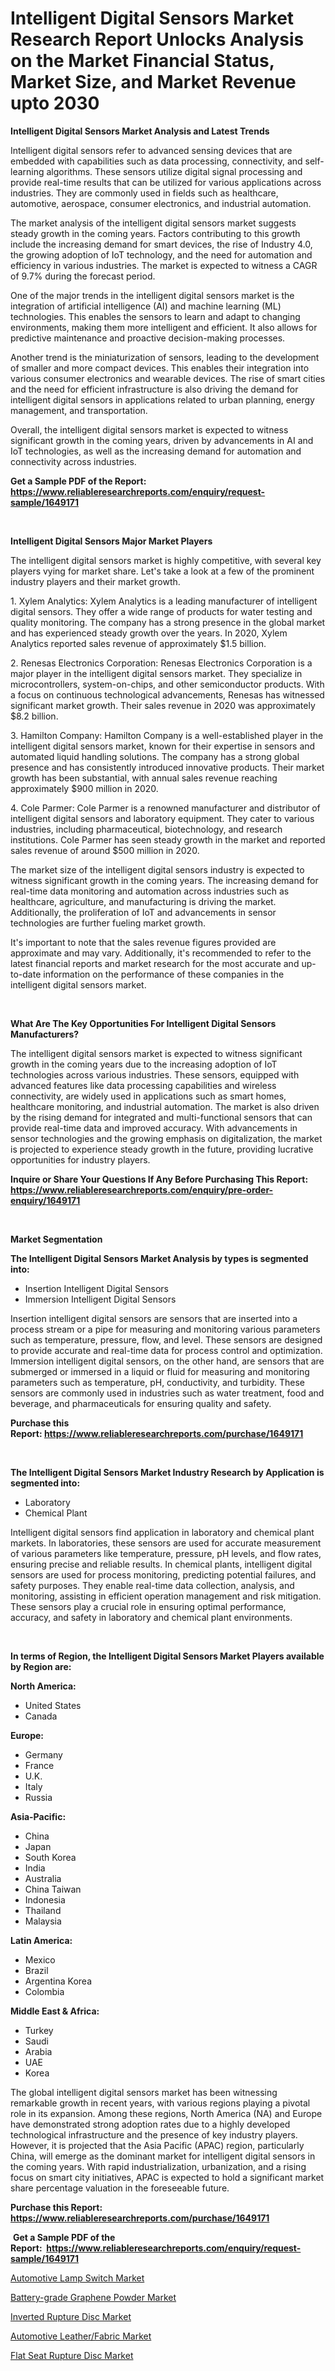 <p><h1>Intelligent Digital Sensors Market Research Report Unlocks Analysis on the Market Financial Status, Market Size, and Market Revenue upto 2030</h1></p><p><strong>Intelligent Digital Sensors Market Analysis and Latest Trends</strong></p>
<p><p>Intelligent digital sensors refer to advanced sensing devices that are embedded with capabilities such as data processing, connectivity, and self-learning algorithms. These sensors utilize digital signal processing and provide real-time results that can be utilized for various applications across industries. They are commonly used in fields such as healthcare, automotive, aerospace, consumer electronics, and industrial automation.</p><p>The market analysis of the intelligent digital sensors market suggests steady growth in the coming years. Factors contributing to this growth include the increasing demand for smart devices, the rise of Industry 4.0, the growing adoption of IoT technology, and the need for automation and efficiency in various industries. The market is expected to witness a CAGR of 9.7% during the forecast period.</p><p>One of the major trends in the intelligent digital sensors market is the integration of artificial intelligence (AI) and machine learning (ML) technologies. This enables the sensors to learn and adapt to changing environments, making them more intelligent and efficient. It also allows for predictive maintenance and proactive decision-making processes.</p><p>Another trend is the miniaturization of sensors, leading to the development of smaller and more compact devices. This enables their integration into various consumer electronics and wearable devices. The rise of smart cities and the need for efficient infrastructure is also driving the demand for intelligent digital sensors in applications related to urban planning, energy management, and transportation.</p><p>Overall, the intelligent digital sensors market is expected to witness significant growth in the coming years, driven by advancements in AI and IoT technologies, as well as the increasing demand for automation and connectivity across industries.</p></p>
<p><strong>Get a Sample PDF of the Report:&nbsp; <a href="https://www.reliableresearchreports.com/enquiry/request-sample/1649171">https://www.reliableresearchreports.com/enquiry/request-sample/1649171</a></strong></p>
<p>&nbsp;</p>
<p><strong>Intelligent Digital Sensors Major Market Players</strong></p>
<p><p>The intelligent digital sensors market is highly competitive, with several key players vying for market share. Let's take a look at a few of the prominent industry players and their market growth.</p><p>1. Xylem Analytics: Xylem Analytics is a leading manufacturer of intelligent digital sensors. They offer a wide range of products for water testing and quality monitoring. The company has a strong presence in the global market and has experienced steady growth over the years. In 2020, Xylem Analytics reported sales revenue of approximately $1.5 billion.</p><p>2. Renesas Electronics Corporation: Renesas Electronics Corporation is a major player in the intelligent digital sensors market. They specialize in microcontrollers, system-on-chips, and other semiconductor products. With a focus on continuous technological advancements, Renesas has witnessed significant market growth. Their sales revenue in 2020 was approximately $8.2 billion.</p><p>3. Hamilton Company: Hamilton Company is a well-established player in the intelligent digital sensors market, known for their expertise in sensors and automated liquid handling solutions. The company has a strong global presence and has consistently introduced innovative products. Their market growth has been substantial, with annual sales revenue reaching approximately $900 million in 2020.</p><p>4. Cole Parmer: Cole Parmer is a renowned manufacturer and distributor of intelligent digital sensors and laboratory equipment. They cater to various industries, including pharmaceutical, biotechnology, and research institutions. Cole Parmer has seen steady growth in the market and reported sales revenue of around $500 million in 2020.</p><p>The market size of the intelligent digital sensors industry is expected to witness significant growth in the coming years. The increasing demand for real-time data monitoring and automation across industries such as healthcare, agriculture, and manufacturing is driving the market. Additionally, the proliferation of IoT and advancements in sensor technologies are further fueling market growth.</p><p>It's important to note that the sales revenue figures provided are approximate and may vary. Additionally, it's recommended to refer to the latest financial reports and market research for the most accurate and up-to-date information on the performance of these companies in the intelligent digital sensors market.</p></p>
<p>&nbsp;</p>
<p><strong>What Are The Key Opportunities For Intelligent Digital Sensors Manufacturers?</strong></p>
<p><p>The intelligent digital sensors market is expected to witness significant growth in the coming years due to the increasing adoption of IoT technologies across various industries. These sensors, equipped with advanced features like data processing capabilities and wireless connectivity, are widely used in applications such as smart homes, healthcare monitoring, and industrial automation. The market is also driven by the rising demand for integrated and multi-functional sensors that can provide real-time data and improved accuracy. With advancements in sensor technologies and the growing emphasis on digitalization, the market is projected to experience steady growth in the future, providing lucrative opportunities for industry players.</p></p>
<p><strong>Inquire or Share Your Questions If Any Before Purchasing This Report: <a href="https://www.reliableresearchreports.com/enquiry/pre-order-enquiry/1649171">https://www.reliableresearchreports.com/enquiry/pre-order-enquiry/1649171</a></strong></p>
<p>&nbsp;</p>
<p><strong>Market Segmentation</strong></p>
<p><strong>The Intelligent Digital Sensors Market Analysis by types is segmented into:</strong></p>
<p><ul><li>Insertion Intelligent Digital Sensors</li><li>Immersion Intelligent Digital Sensors</li></ul></p>
<p><p>Insertion intelligent digital sensors are sensors that are inserted into a process stream or a pipe for measuring and monitoring various parameters such as temperature, pressure, flow, and level. These sensors are designed to provide accurate and real-time data for process control and optimization. Immersion intelligent digital sensors, on the other hand, are sensors that are submerged or immersed in a liquid or fluid for measuring and monitoring parameters such as temperature, pH, conductivity, and turbidity. These sensors are commonly used in industries such as water treatment, food and beverage, and pharmaceuticals for ensuring quality and safety.</p></p>
<p><strong>Purchase this Report:&nbsp;<a href="https://www.reliableresearchreports.com/purchase/1649171">https://www.reliableresearchreports.com/purchase/1649171</a></strong></p>
<p>&nbsp;</p>
<p><strong>The Intelligent Digital Sensors Market Industry Research by Application is segmented into:</strong></p>
<p><ul><li>Laboratory</li><li>Chemical Plant</li></ul></p>
<p><p>Intelligent digital sensors find application in laboratory and chemical plant markets. In laboratories, these sensors are used for accurate measurement of various parameters like temperature, pressure, pH levels, and flow rates, ensuring precise and reliable results. In chemical plants, intelligent digital sensors are used for process monitoring, predicting potential failures, and safety purposes. They enable real-time data collection, analysis, and monitoring, assisting in efficient operation management and risk mitigation. These sensors play a crucial role in ensuring optimal performance, accuracy, and safety in laboratory and chemical plant environments.</p></p>
<p>&nbsp;</p>
<p><strong>In terms of Region, the Intelligent Digital Sensors Market Players available by Region are:</strong></p>
<p>
    <p> <strong> North America: </strong>
        <ul>
            <li>United States</li>
            <li>Canada</li>
        </ul>
        </p> 
    <p> <strong> Europe: </strong>
        <ul>
            <li>Germany</li>
            <li>France</li>
            <li>U.K.</li>
            <li>Italy</li>
            <li>Russia</li>
        </ul>
        </p> 
    <p> <strong> Asia-Pacific: </strong>
        <ul>
            <li>China</li>
            <li>Japan</li>
            <li>South Korea</li>
            <li>India</li>
            <li>Australia</li>
            <li>China Taiwan</li>
            <li>Indonesia</li>
            <li>Thailand</li>
            <li>Malaysia</li>
        </ul>
        </p> 
    <p> <strong> Latin America: </strong>
        <ul>
            <li>Mexico</li>
            <li>Brazil</li>
            <li>Argentina Korea</li>
            <li>Colombia</li>
        </ul>
        </p> 
    <p> <strong> Middle East & Africa: </strong>
        <ul>
            <li>Turkey</li>
            <li>Saudi</li>
            <li>Arabia</li>
            <li>UAE</li>
            <li>Korea</li>
        </ul>
    </p>
    </p>
<p><p>The global intelligent digital sensors market has been witnessing remarkable growth in recent years, with various regions playing a pivotal role in its expansion. Among these regions, North America (NA) and Europe have demonstrated strong adoption rates due to a highly developed technological infrastructure and the presence of key industry players. However, it is projected that the Asia Pacific (APAC) region, particularly China, will emerge as the dominant market for intelligent digital sensors in the coming years. With rapid industrialization, urbanization, and a rising focus on smart city initiatives, APAC is expected to hold a significant market share percentage valuation in the foreseeable future.</p></p>
<p><strong>Purchase this Report: <a href="https://www.reliableresearchreports.com/purchase/1649171">https://www.reliableresearchreports.com/purchase/1649171</a></strong></p>
<p>&nbsp;<strong>Get a Sample PDF of the Report:&nbsp;&nbsp;<a href="https://www.reliableresearchreports.com/enquiry/request-sample/1649171">https://www.reliableresearchreports.com/enquiry/request-sample/1649171</a></strong></p>
<p><strong></strong></p>
<p><p><a href="https://medium.com/@amandagarza17/automotive-lamp-switch-market-outlook-industry-overview-and-forecast-2023-to-2030-19b8fed24634">Automotive Lamp Switch Market</a></p><p><a href="https://github.com/sndrkn/Market-Research-Report-List-1/blob/main/battery-grade-graphene-powder-market.md">Battery-grade Graphene Powder Market</a></p><p><a href="https://www.linkedin.com/pulse/inverted-rupture-disc-market-size-growth-forecast-from-2023/">Inverted Rupture Disc Market</a></p><p><a href="https://medium.com/@josephweaver29/automotive-leather-fabric-market-report-reveals-the-latest-trends-and-growth-opportunities-of-this-9044fdb49ca0">Automotive Leather/Fabric Market</a></p><p><a href="https://www.linkedin.com/pulse/flat-seat-rupture-disc-market-share-amp-new-trends-analysis/">Flat Seat Rupture Disc Market</a></p></p>